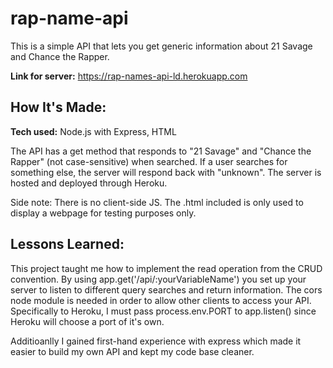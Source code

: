 # rap-name-api
This is a simple API that lets you get generic information about 21 Savage and Chance the Rapper. 

**Link for server:** https://rap-names-api-ld.herokuapp.com

<!-- ![alt tag](https://i.imgur.com/itKqjw3.png) -->

## How It's Made:

**Tech used:** Node.js with Express, HTML

The API has a get method that responds to "21 Savage" and "Chance the Rapper" (not case-sensitive) when searched. If a user searches for something else, the server
will respond back with "unknown". The server is hosted and deployed through Heroku.

Side note: There is no client-side JS. The .html included is only used to display a webpage for testing purposes only.

## Lessons Learned:

This project taught me how to implement the read operation from the CRUD convention. By using app.get('/api/:yourVariableName') you set up your
server to listen to different query searches and return information. The cors node module is needed in order to allow other clients to access your API. 
Specifically to Heroku, I must pass process.env.PORT to app.listen() since Heroku will choose a port of it's own. 

Additioanlly I gained first-hand experience with express which made it easier to build my own API and kept my code base cleaner. 

